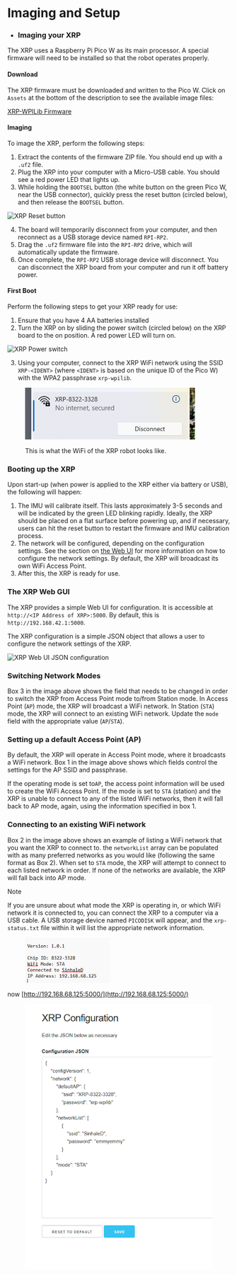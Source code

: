 # Imaging and Setup



* ### Imaging your XRP

The XRP uses a Raspberry Pi Pico W as its main processor. A special firmware will need to be installed so that the robot operates properly.

#### Download

The XRP firmware must be downloaded and written to the Pico W. Click on `Assets` at the bottom of the description to see the available image files:

[XRP-WPILib Firmware](https://github.com/wpilibsuite/xrp-wpilib-firmware/releases)

#### Imaging

To image the XRP, perform the following steps:

1. Extract the contents of the firmware ZIP file. You should end up with a `.uf2` file.
2. Plug the XRP into your computer with a Micro-USB cable. You should see a red power LED that lights up.
3. While holding the `BOOTSEL` button (the white button on the green Pico W, near the USB connector), quickly press the reset button (circled below), and then release the `BOOTSEL` button.

![XRP Reset button](https://docs.wpilib.org/en/stable/\_images/xrp-reset-button.png)

4. The board will temporarily disconnect from your computer, and then reconnect as a USB storage device named `RPI-RP2`.
5. Drag the `.uf2` firmware file into the `RPI-RP2` drive, which will automatically update the firmware.
6. Once complete, the `RPI-RP2` USB storage device will disconnect. You can disconnect the XRP board from your computer and run it off battery power.

#### First Boot

Perform the following steps to get your XRP ready for use:

1. Ensure that you have 4 AA batteries installed
2. Turn the XRP on by sliding the power switch (circled below) on the XRP board to the on position. A red power LED will turn on.

![XRP Power switch](https://docs.wpilib.org/en/stable/\_images/xrp-power-switch.png)

3. Using your computer, connect to the XRP WiFi network using the SSID `XRP-<IDENT>` (where `<IDENT>` is based on the unique ID of the Pico W) with the WPA2 passphrase `xrp-wpilib`.

<figure><img src="../../.gitbook/assets/image (6) (1).png" alt=""><figcaption><p>This is what the WiFi of the XRP robot looks like.</p></figcaption></figure>

### Booting up the XRP

Upon start-up (when power is applied to the XRP either via battery or USB), the following will happen:

1. The IMU will calibrate itself. This lasts approximately 3-5 seconds and will be indicated by the green LED blinking rapidly. Ideally, the XRP should be placed on a flat surface before powering up, and if necessary, users can hit the reset button to restart the firmware and IMU calibration process.
2. The network will be configured, depending on the configuration settings. See the section on [the Web UI](https://docs.wpilib.org/en/stable/docs/xrp-robot/web-ui.html) for more information on how to configure the network settings. By default, the XRP will broadcast its own WiFi Access Point.
3. After this, the XRP is ready for use.

###

### The XRP Web GUI

The XRP provides a simple Web UI for configuration. It is accessible at `http://<IP Address of XRP>:5000`. By default, this is `http://192.168.42.1:5000`.

The XRP configuration is a simple JSON object that allows a user to configure the network settings of the XRP.

![XRP Web UI JSON configuration](https://docs.wpilib.org/en/stable/\_images/xrp-webui-json.png)

### Switching Network Modes

Box 3 in the image above shows the field that needs to be changed in order to switch the XRP from Access Point mode to/from Station mode. In Access Point (`AP`) mode, the XRP will broadcast a WiFi network. In Station (`STA`) mode, the XRP will connect to an existing WiFi network. Update the `mode` field with the appropriate value (`AP`/`STA`).

### Setting up a default Access Point (AP)

By default, the XRP will operate in Access Point mode, where it broadcasts a WiFi network. Box 1 in the image above shows which fields control the settings for the AP SSID and passphrase.

If the operating mode is set to`AP`, the access point information will be used to create the WiFi Access Point. If the mode is set to `STA` (station) and the XRP is unable to connect to any of the listed WiFi networks, then it will fall back to AP mode, again, using the information specified in box 1.

### Connecting to an existing WiFi network

Box 2 in the image above shows an example of listing a WiFi network that you want the XRP to connect to. the `networkList` array can be populated with as many preferred networks as you would like (following the same format as Box 2). When set to `STA` mode, the XRP will attempt to connect to each listed network in order. If none of the networks are available, the XRP will fall back into AP mode.

Note

If you are unsure about what mode the XRP is operating in, or which WiFi network it is connected to, you can connect the XRP to a computer via a USB cable. A USB storage device named `PICODISK` will appear, and the `xrp-status.txt` file within it will list the appropriate network information.

<figure><img src="../../.gitbook/assets/image (4) (1) (1).png" alt="" width="192"><figcaption></figcaption></figure>

now [http://192.168.68.125:5000/](http://192.168.68.125:5000/)

<figure><img src="../../.gitbook/assets/image (5) (1).png" alt="" width="431"><figcaption></figcaption></figure>


